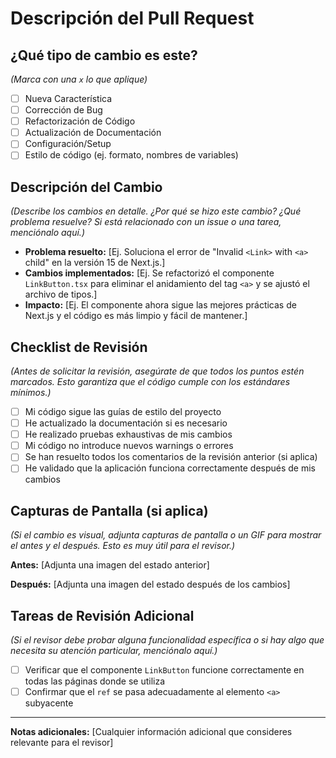 # Descripción del Pull Request

## ¿Qué tipo de cambio es este?
*(Marca con una `x` lo que aplique)*

- [ ] Nueva Característica
- [ ] Corrección de Bug
- [ ] Refactorización de Código
- [ ] Actualización de Documentación
- [ ] Configuración/Setup
- [ ] Estilo de código (ej. formato, nombres de variables)

## Descripción del Cambio

*(Describe los cambios en detalle. ¿Por qué se hizo este cambio? ¿Qué problema resuelve? Si está relacionado con un issue o una tarea, menciónalo aquí.)*

* **Problema resuelto:** [Ej. Soluciona el error de "Invalid `<Link>` with `<a>` child" en la versión 15 de Next.js.]
* **Cambios implementados:** [Ej. Se refactorizó el componente `LinkButton.tsx` para eliminar el anidamiento del tag `<a>` y se ajustó el archivo de tipos.]
* **Impacto:** [Ej. El componente ahora sigue las mejores prácticas de Next.js y el código es más limpio y fácil de mantener.]

## Checklist de Revisión

*(Antes de solicitar la revisión, asegúrate de que todos los puntos estén marcados. Esto garantiza que el código cumple con los estándares mínimos.)*

- [ ] Mi código sigue las guías de estilo del proyecto
- [ ] He actualizado la documentación si es necesario
- [ ] He realizado pruebas exhaustivas de mis cambios
- [ ] Mi código no introduce nuevos warnings o errores
- [ ] Se han resuelto todos los comentarios de la revisión anterior (si aplica)
- [ ] He validado que la aplicación funciona correctamente después de mis cambios

## Capturas de Pantalla (si aplica)

*(Si el cambio es visual, adjunta capturas de pantalla o un GIF para mostrar el antes y el después. Esto es muy útil para el revisor.)*

**Antes:**
[Adjunta una imagen del estado anterior]

**Después:**
[Adjunta una imagen del estado después de los cambios]

## Tareas de Revisión Adicional

*(Si el revisor debe probar alguna funcionalidad específica o si hay algo que necesita su atención particular, menciónalo aquí.)*

- [ ] Verificar que el componente `LinkButton` funcione correctamente en todas las páginas donde se utiliza
- [ ] Confirmar que el `ref` se pasa adecuadamente al elemento `<a>` subyacente

---

**Notas adicionales:**
[Cualquier información adicional que consideres relevante para el revisor]
